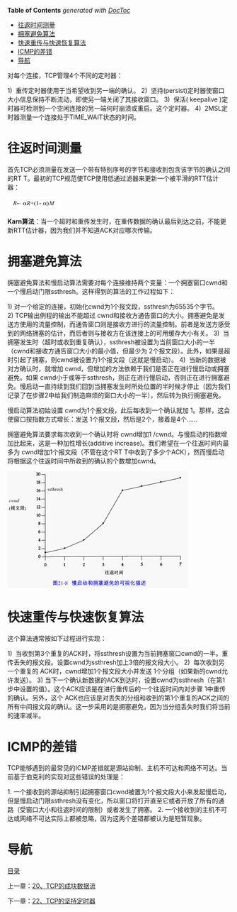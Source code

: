 <!-- START doctoc generated TOC please keep comment here to allow auto update -->
<!-- DON'T EDIT THIS SECTION, INSTEAD RE-RUN doctoc TO UPDATE -->
**Table of Contents**  *generated with [DocToc](https://github.com/thlorenz/doctoc)*

- [往返时间测量](#%E5%BE%80%E8%BF%94%E6%97%B6%E9%97%B4%E6%B5%8B%E9%87%8F)
- [拥塞避免算法](#%E6%8B%A5%E5%A1%9E%E9%81%BF%E5%85%8D%E7%AE%97%E6%B3%95)
- [快速重传与快速恢复算法](#%E5%BF%AB%E9%80%9F%E9%87%8D%E4%BC%A0%E4%B8%8E%E5%BF%AB%E9%80%9F%E6%81%A2%E5%A4%8D%E7%AE%97%E6%B3%95)
- [ICMP的差错](#icmp%E7%9A%84%E5%B7%AE%E9%94%99)
- [导航](#%E5%AF%BC%E8%88%AA)

<!-- END doctoc generated TOC please keep comment here to allow auto update -->

对每个连接，TCP管理4个不同的定时器：

1)  重传定时器使用于当希望收到另一端的确认。
2)  坚持(persist)定时器使窗口大小信息保持不断流动，即使另一端关闭了其接收窗口。
3)  保活( keepalive )定时器可检测到一个空闲连接的另一端何时崩溃或重启。这个定时器。
4)  2MSL定时器测量一个连接处于TIME_WAIT状态的时间。

# 往返时间测量

首先TCP必须测量在发送一个带有特别序号的字节和接收到包含该字节的确认之间的RT T。最初的TCP规范使TCP使用低通过滤器来更新一个被平滑的RTT估计器：

![](img/chap21/img0.png)

**Karn算法**：当一个超时和重传发生时，在重传数据的确认最后到达之前，不能更新RTT估计器，因为我们并不知道ACK对应哪次传输。

# 拥塞避免算法

拥塞避免算法和慢启动算法需要对每个连接维持两个变量：一个拥塞窗口cwnd和一个慢启动门限ssthresh。这样得到的算法的工作过程如下：

1) 对一个给定的连接，初始化cwnd为1个报文段，ssthresh为65535个字节。
2) TCP输出例程的输出不能超过 cwnd和接收方通告窗口的大小。拥塞避免是发送方使用的流量控制，而通告窗口则是接收方进行的流量控制。前者是发送方感受到的网络拥塞的估计，而后者则与接收方在该连接上的可用缓存大小有关。
3)  当拥塞发生时（超时或收到重复确认），ssthresh被设置为当前窗口大小的一半（cwnd和接收方通告窗口大小的最小值，但最少为 2个报文段）。此外，如果是超时引起了拥塞，则cwnd被设置为1个报文段（这就是慢启动）。
4)  当新的数据被对方确认时，就增加 cwnd，但增加的方法依赖于我们是否正在进行慢启动或拥塞避免。如果 cwnd小于或等于ssthresh，则正在进行慢启动，否则正在进行拥塞避免。慢启动一直持续到我们回到当拥塞发生时所处位置的半时候才停止（因为我们记录了在步骤2中给我们制造麻烦的窗口大小的一半），然后转为执行拥塞避免。
	
慢启动算法初始设置 cwnd为1个报文段，此后每收到一个确认就加 1。那样，这会使窗口按指数方式增长：发送 1个报文段，然后是2个，接着是4个......

拥塞避免算法要求每次收到一个确认时将 cwnd增加1 /cwnd。与慢启动的指数增加比起来，这是一种加性增长(additive increase)。我们希望在一个往返时间内最多为 cwnd增加1个报文段（不管在这个RT T中收到了多少个ACK），然而慢启动将根据这个往返时间中所收到的确认的个数增加cwnd。

![](img/chap21/img1.png)

# 快速重传与快速恢复算法

这个算法通常按如下过程进行实现：

1)  当收到第3个重复的ACK时，将ssthresh设置为当前拥塞窗口cwnd的一半。重传丢失的报文段。设置cwnd为ssthresh加上3倍的报文段大小。
2)  每次收到另一个重复的 ACK时，cwnd增加1个报文段大小并发送 1个分组（如果新的cwnd允许发送）。
3) 当下一个确认新数据的ACK到达时，设置cwnd为ssthresh（在第1步中设置的值）。这个ACK应该是在进行重传后的一个往返时间内对步骤 1中重传的确认。另外，这个 ACK也应该是对丢失的分组和收到的第1个重复的ACK之间的所有中间报文段的确认。这一步采用的是拥塞避免，因为当分组丢失时我们将当前的速率减半。

# ICMP的差错

TCP能够遇到的最常见的ICMP差错就是源站抑制、主机不可达和网络不可达。当前基于伯克利的实现对这些错误的处理是：

1. 一个接收到的源站抑制引起拥塞窗口cwnd被置为1个报文段大小来发起慢启动，但是慢启动门限ssthresh没有变化，所以窗口将打开直至它或者开放了所有的通路（受窗口大小和往返时间的限制）或者发生了拥塞。
2. 一个接收到的主机不可达或网络不可达实际上都被忽略，因为这两个差错都被认为是短暂现象。

# 导航

[目录](README.md)

上一章：[20、TCP的成块数据流](20、TCP的成块数据流.md)

下一章：[22、TCP的坚持定时器](22、TCP的坚持定时器.md)
